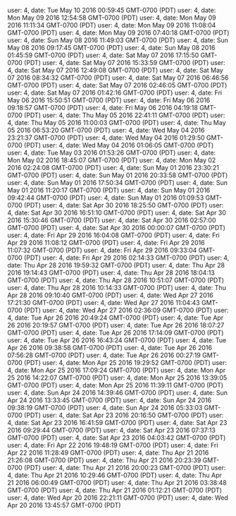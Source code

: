 user: 4, date: Tue May 10 2016 00:59:45 GMT-0700 (PDT)
user: 4, date: Mon May 09 2016 12:54:58 GMT-0700 (PDT)
user: 4, date: Mon May 09 2016 11:11:34 GMT-0700 (PDT)
user: 4, date: Mon May 09 2016 11:08:04 GMT-0700 (PDT)
user: 4, date: Mon May 09 2016 07:40:18 GMT-0700 (PDT)
user: 4, date: Sun May 08 2016 11:49:03 GMT-0700 (PDT)
user: 4, date: Sun May 08 2016 09:17:45 GMT-0700 (PDT)
user: 4, date: Sun May 08 2016 01:45:59 GMT-0700 (PDT)
user: 4, date: Sat May 07 2016 17:15:50 GMT-0700 (PDT)
user: 4, date: Sat May 07 2016 15:33:59 GMT-0700 (PDT)
user: 4, date: Sat May 07 2016 12:49:08 GMT-0700 (PDT)
user: 4, date: Sat May 07 2016 08:34:32 GMT-0700 (PDT)
user: 4, date: Sat May 07 2016 06:46:56 GMT-0700 (PDT)
user: 4, date: Sat May 07 2016 02:46:05 GMT-0700 (PDT)
user: 4, date: Sat May 07 2016 01:42:16 GMT-0700 (PDT)
user: 4, date: Fri May 06 2016 15:50:51 GMT-0700 (PDT)
user: 4, date: Fri May 06 2016 09:18:57 GMT-0700 (PDT)
user: 4, date: Fri May 06 2016 04:19:18 GMT-0700 (PDT)
user: 4, date: Thu May 05 2016 22:41:11 GMT-0700 (PDT)
user: 4, date: Thu May 05 2016 11:00:03 GMT-0700 (PDT)
user: 4, date: Thu May 05 2016 06:53:20 GMT-0700 (PDT)
user: 4, date: Wed May 04 2016 23:21:37 GMT-0700 (PDT)
user: 4, date: Wed May 04 2016 01:29:50 GMT-0700 (PDT)
user: 4, date: Wed May 04 2016 01:06:05 GMT-0700 (PDT)
user: 4, date: Tue May 03 2016 01:53:26 GMT-0700 (PDT)
user: 4, date: Mon May 02 2016 18:45:07 GMT-0700 (PDT)
user: 4, date: Mon May 02 2016 02:24:08 GMT-0700 (PDT)
user: 4, date: Sun May 01 2016 23:30:21 GMT-0700 (PDT)
user: 4, date: Sun May 01 2016 20:33:58 GMT-0700 (PDT)
user: 4, date: Sun May 01 2016 17:50:34 GMT-0700 (PDT)
user: 4, date: Sun May 01 2016 11:20:17 GMT-0700 (PDT)
user: 4, date: Sun May 01 2016 09:42:44 GMT-0700 (PDT)
user: 4, date: Sun May 01 2016 01:09:53 GMT-0700 (PDT)
user: 4, date: Sat Apr 30 2016 18:25:50 GMT-0700 (PDT)
user: 4, date: Sat Apr 30 2016 16:51:10 GMT-0700 (PDT)
user: 4, date: Sat Apr 30 2016 15:30:46 GMT-0700 (PDT)
user: 4, date: Sat Apr 30 2016 02:57:00 GMT-0700 (PDT)
user: 4, date: Sat Apr 30 2016 00:00:07 GMT-0700 (PDT)
user: 4, date: Fri Apr 29 2016 16:04:08 GMT-0700 (PDT)
user: 4, date: Fri Apr 29 2016 11:08:12 GMT-0700 (PDT)
user: 4, date: Fri Apr 29 2016 11:07:32 GMT-0700 (PDT)
user: 4, date: Fri Apr 29 2016 09:33:04 GMT-0700 (PDT)
user: 4, date: Fri Apr 29 2016 02:14:33 GMT-0700 (PDT)
user: 4, date: Thu Apr 28 2016 19:59:32 GMT-0700 (PDT)
user: 4, date: Thu Apr 28 2016 19:14:43 GMT-0700 (PDT)
user: 4, date: Thu Apr 28 2016 18:04:13 GMT-0700 (PDT)
user: 4, date: Thu Apr 28 2016 10:51:07 GMT-0700 (PDT)
user: 4, date: Thu Apr 28 2016 10:14:33 GMT-0700 (PDT)
user: 4, date: Thu Apr 28 2016 09:10:40 GMT-0700 (PDT)
user: 4, date: Wed Apr 27 2016 17:21:30 GMT-0700 (PDT)
user: 4, date: Wed Apr 27 2016 11:04:43 GMT-0700 (PDT)
user: 4, date: Wed Apr 27 2016 02:36:09 GMT-0700 (PDT)
user: 4, date: Tue Apr 26 2016 20:49:24 GMT-0700 (PDT)
user: 4, date: Tue Apr 26 2016 20:19:57 GMT-0700 (PDT)
user: 4, date: Tue Apr 26 2016 18:07:27 GMT-0700 (PDT)
user: 4, date: Tue Apr 26 2016 17:14:09 GMT-0700 (PDT)
user: 4, date: Tue Apr 26 2016 16:43:24 GMT-0700 (PDT)
user: 4, date: Tue Apr 26 2016 09:38:58 GMT-0700 (PDT)
user: 4, date: Tue Apr 26 2016 07:56:28 GMT-0700 (PDT)
user: 4, date: Tue Apr 26 2016 00:27:19 GMT-0700 (PDT)
user: 4, date: Mon Apr 25 2016 19:29:52 GMT-0700 (PDT)
user: 4, date: Mon Apr 25 2016 17:09:24 GMT-0700 (PDT)
user: 4, date: Mon Apr 25 2016 14:22:07 GMT-0700 (PDT)
user: 4, date: Mon Apr 25 2016 13:39:05 GMT-0700 (PDT)
user: 4, date: Mon Apr 25 2016 11:39:11 GMT-0700 (PDT)
user: 4, date: Sun Apr 24 2016 14:39:46 GMT-0700 (PDT)
user: 4, date: Sun Apr 24 2016 13:33:45 GMT-0700 (PDT)
user: 4, date: Sun Apr 24 2016 09:38:19 GMT-0700 (PDT)
user: 4, date: Sun Apr 24 2016 05:33:03 GMT-0700 (PDT)
user: 4, date: Sat Apr 23 2016 20:16:50 GMT-0700 (PDT)
user: 4, date: Sat Apr 23 2016 16:41:59 GMT-0700 (PDT)
user: 4, date: Sat Apr 23 2016 09:29:44 GMT-0700 (PDT)
user: 4, date: Sat Apr 23 2016 07:37:13 GMT-0700 (PDT)
user: 4, date: Sat Apr 23 2016 04:03:42 GMT-0700 (PDT)
user: 4, date: Fri Apr 22 2016 19:48:19 GMT-0700 (PDT)
user: 4, date: Fri Apr 22 2016 11:28:49 GMT-0700 (PDT)
user: 4, date: Thu Apr 21 2016 21:26:08 GMT-0700 (PDT)
user: 4, date: Thu Apr 21 2016 20:23:39 GMT-0700 (PDT)
user: 4, date: Thu Apr 21 2016 20:00:23 GMT-0700 (PDT)
user: 4, date: Thu Apr 21 2016 10:29:46 GMT-0700 (PDT)
user: 4, date: Thu Apr 21 2016 06:00:49 GMT-0700 (PDT)
user: 4, date: Thu Apr 21 2016 03:38:48 GMT-0700 (PDT)
user: 4, date: Thu Apr 21 2016 01:12:21 GMT-0700 (PDT)
user: 4, date: Wed Apr 20 2016 22:21:11 GMT-0700 (PDT)
user: 4, date: Wed Apr 20 2016 13:45:57 GMT-0700 (PDT)
